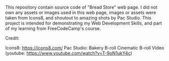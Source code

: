 This repository contain source code of "Bread Store" web page. I did not own any assets or images used in this web page, images or assets were taken from Icons8, and shoutout to amazing shots by Pac Studio. This project is intended for demonstrating my Web Development Skills, and part of my learning from FreeCodeCamp's course.

Credit:

Icons8: https://icons8.com/
Pac Studio: Bakery B-roll Cinematic B-roll Video (youtube: https://www.youtube.com/watch?v=T-9oN1ukY4c)